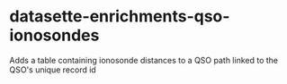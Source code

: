 # datasette-enrichments-qso-ionosondes
Adds a table containing ionosonde distances to a QSO path linked to the QSO's unique record id
